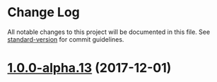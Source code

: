 # Change Log

All notable changes to this project will be documented in this file. See [standard-version](https://github.com/conventional-changelog/standard-version) for commit guidelines.

<a name="1.0.0-alpha.13"></a>
# [1.0.0-alpha.13](https://github.com/about-code/slush-ng-monorepo-sample/compare/v1.0.0-alpha.11...v1.0.0-alpha.13) (2017-12-01)
